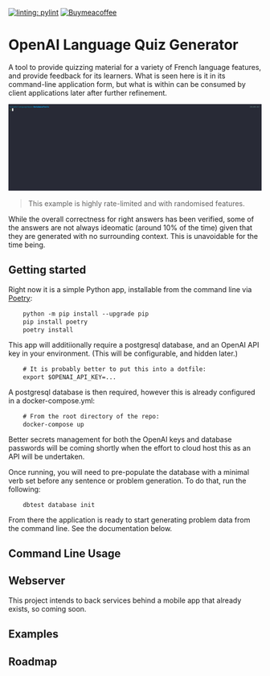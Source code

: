 [![linting: pylint](https://img.shields.io/badge/linting-pylint-yellowgreen)](https://github.com/pylint-dev/pylint) [![Buymeacoffee](https://badgen.net/badge/icon/buymeacoffee?icon=buymeacoffee&label)](https://www.buymeacoffee.com/mrbeverage)

# OpenAI Language Quiz Generator

A tool to provide quizzing material for a variety of French language features, and provide feedback for its learners.  What is seen here is it in its command-line application form, but what is within can be consumed by client applications later after further refinement.

![Example](docs/example.gif)
> This example is highly rate-limited and with randomised features.

While the overall correctness for right answers has been verified, some of the answers are not always ideomatic (around 10% of the time) given that they are generated with no surrounding context.  This is unavoidable for the time being.

## Getting started

Right now it is a simple Python app, installable from the command line via [Poetry](https://python-poetry.org/):
```
    python -m pip install --upgrade pip
    pip install poetry
    poetry install
```
This app will additiionally require a postgresql database, and an OpenAI API key in your environment.  (This will be configurable, and hidden later.)
```
    # It is probably better to put this into a dotfile:
    export $OPENAI_API_KEY=...
```
A postgresql database is then required, however this is already configured in a docker-compose.yml:
```
    # From the root directory of the repo:
    docker-compose up
```
Better secrets management for both the OpenAI keys and database passwords will be coming shortly when the effort to cloud host this as an API will be undertaken.

Once running, you will need to pre-populate the database with a minimal verb set before any sentence or problem generation.  To do that, run the following:
```
    dbtest database init
```
From there the application is ready to start generating problem data from the command line.  See the documentation below.

## Command Line Usage

## Webserver

This project intends to back services behind a mobile app that already exists, so coming soon.

## Examples

## Roadmap
